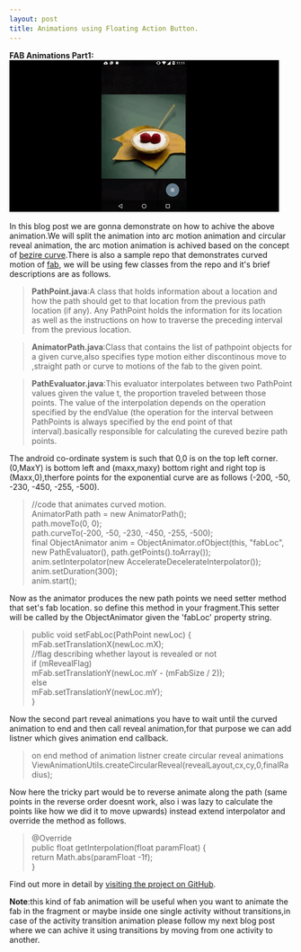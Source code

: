 ```yaml
---
layout: post
title: Animations using Floating Action Button.
---
```


**FAB Animations Part1:**<br/>
![ScreenShot](../img/Blog/fab1.gif)


In this blog post we are gonna demonstrate on how to achive the above animation.We will split the animation into arc motion animation and circular reveal animation, the arc motion animation is achived based on the concept of [bezire curve](https://en.wikipedia.org/wiki/B%C3%A9zier_curve).There is also a sample repo that demonstrates curved motion of [fab](https://github.com/saulmm/Curved-Fab-Reveal-Example), we will be using few classes from the repo and it's brief descriptions are as follows.

  >**PathPoint.java**:A class that holds information about a location and how the path should get to that location from the previous path location (if any). Any PathPoint holds the information for its location as well as the instructions on how to traverse the preceding interval from the previous location. 


  >**AnimatorPath.java**:Class that contains the list of pathpoint objects for a given curve,also specifies type motion either discontinous move to ,straight path or curve to motions of the fab to the given point.


  >**PathEvaluator.java**:This evaluator interpolates between two PathPoint values given the value t, the proportion traveled between those points. The value of the interpolation depends on the operation specified by the endValue (the operation for the interval between PathPoints is always specified by the end point of that interval).basically responsible for calculating the cureved bezire path points.

The android co-ordinate system is such that 0,0 is on the top left corner. (0,MaxY) is bottom left and (maxx,maxy) bottom right and right top is (Maxx,0),therfore points for the exponential curve are as follows (-200, -50, -230, -450, -255, -500).

>//code that animates curved motion.<br/>
 	AnimatorPath path = new AnimatorPath();<br/>
 	path.moveTo(0, 0);<br/>
 	path.curveTo(-200, -50, -230, -450, -255, -500);<br/>
 	final ObjectAnimator anim = ObjectAnimator.ofObject(this, "fabLoc",
 	new PathEvaluator(), path.getPoints().toArray());<br/>
 	anim.setInterpolator(new AccelerateDecelerateInterpolator());<br/>
 	anim.setDuration(300);<br/>
 	anim.start();<br/>

Now as the animator produces the new path points we need setter method that set's fab location. so define this method in your fragment.This setter will be called by the ObjectAnimator given the 'fabLoc' property string.
>public void setFabLoc(PathPoint newLoc) {<br/>
  	mFab.setTranslationX(newLoc.mX);<br/>
    //flag describing whether layout is revealed or not<br/>
    if (mRevealFlag)<br/>
        mFab.setTranslationY(newLoc.mY - (mFabSize / 2));<br/>
    else<br/>
        mFab.setTranslationY(newLoc.mY);<br/>
 }

Now the second part reveal animations you have to wait until the curved animation to end and then  call reveal animation,for that purpose we can add listner which gives animation end callback.

>on end method of animation listner  create circular reveal animations
ViewAnimationUtils.createCircularReveal(revealLayout,cx,cy,0,finalRadius);


Now here the tricky part would be to reverse animate along the path (same points in the reverse order doesnt work, also i was lazy to calculate the points like how we did it to move upwards) instead extend interpolator and override the method as follows.

>@Override<br/>
 public float getInterpolation(float paramFloat) {<br/>
    return Math.abs(paramFloat -1f);<br/>
 }

Find out more in detail by [visiting the project on GitHub](https://github.com/callmekarthik/AnimationsDemo).

**Note**:this kind of fab animation will be useful when you want to animate the fab in the fragment or maybe inside one single activity without transitions,in case of the activity transition animation please follow my next blog post where we can achive it using transitions by moving from one activity to another.
